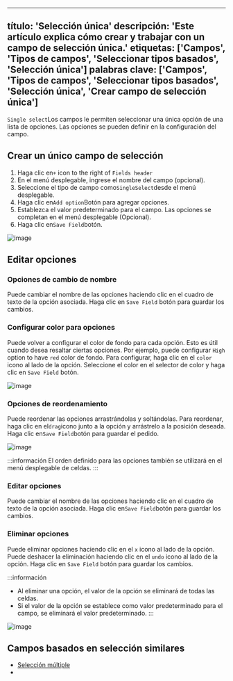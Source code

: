 ***

título: 'Selección única'
descripción: 'Este artículo explica cómo crear y trabajar con un campo de selección única.'
etiquetas: \['Campos', 'Tipos de campos', 'Seleccionar tipos basados', 'Selección única']
palabras clave: \['Campos', 'Tipos de campos', 'Seleccionar tipos basados', 'Selección única', 'Crear campo de selección única']
--------------------------------------------------------------------------------------------------------------------------------

`Single select`Los campos le permiten seleccionar una única opción de una lista de opciones. Las opciones se pueden definir en la configuración del campo.

## Crear un único campo de selección

1. Haga clic en`+` icon to the right of `Fields header`
2. En el menú desplegable, ingrese el nombre del campo (opcional).
3. Seleccione el tipo de campo como`SingleSelect`desde el menú desplegable.
4. Haga clic en`Add option`Botón para agregar opciones.
5. Establezca el valor predeterminado para el campo. Las opciones se completan en el menú desplegable (Opcional).
6. Haga clic en`Save Field`botón.

![image](/img/v2/fields/types/singleselect.png)

## Editar opciones

### Opciones de cambio de nombre

Puede cambiar el nombre de las opciones haciendo clic en el cuadro de texto de la opción asociada. Haga clic en `Save Field` botón para guardar los cambios.

### Configurar color para opciones

Puede volver a configurar el color de fondo para cada opción. Esto es útil cuando desea resaltar ciertas opciones. Por ejemplo, puede configurar `High` option to have `red` color de fondo.
Para configurar, haga clic en el `color` icono al lado de la opción. Seleccione el color en el selector de color y haga clic en `Save Field` botón.

![image](/img/v2/fields/types/options-change-colour.png)

### Opciones de reordenamiento

Puede reordenar las opciones arrastrándolas y soltándolas. Para reordenar, haga clic en el`drag`icono junto a la opción y arrástrelo a la posición deseada. Haga clic en`Save Field`botón para guardar el pedido.

![image](/img/v2/fields/types/options-reorder.png)

:::información
El orden definido para las opciones también se utilizará en el menú desplegable de celdas.
:::

### Editar opciones

Puede cambiar el nombre de las opciones haciendo clic en el cuadro de texto de la opción asociada. Haga clic en`Save Field`botón para guardar los cambios.

### Eliminar opciones

Puede eliminar opciones haciendo clic en el `x` icono al lado de la opción. Puede deshacer la eliminación haciendo clic en el `undo` icono al lado de la opción. Haga clic en `Save Field` botón para guardar los cambios.

:::información

* Al eliminar una opción, el valor de la opción se eliminará de todas las celdas.
* Si el valor de la opción se establece como valor predeterminado para el campo, se eliminará el valor predeterminado.
  :::

![image](/img/v2/fields/types/options-remove.png)

## Campos basados en selección similares

* [Selección múltiple](020.multi-select.md)
* 
